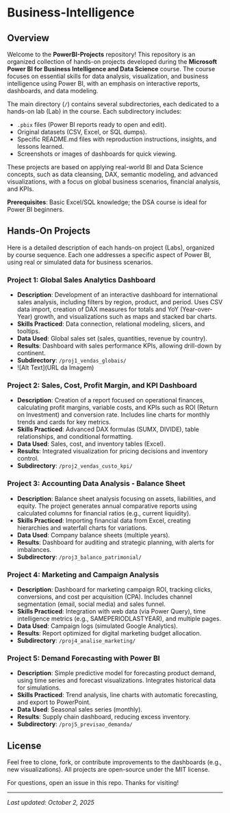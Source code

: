 # Business-Intelligence

## Overview

Welcome to the **PowerBI-Projects** repository! This repository is an organized collection of hands-on projects developed during the **Microsoft Power BI for Business Intelligence and Data Science** course. The course focuses on essential skills for data analysis, visualization, and business intelligence using Power BI, with an emphasis on interactive reports, dashboards, and data modeling.

The main directory (`/`) contains several subdirectories, each dedicated to a hands-on lab (Lab) in the course. Each subdirectory includes:
- `.pbix` files (Power BI reports ready to open and edit).
- Original datasets (CSV, Excel, or SQL dumps).
- Specific README.md files with reproduction instructions, insights, and lessons learned.
- Screenshots or images of dashboards for quick viewing.

These projects are based on applying real-world BI and Data Science concepts, such as data cleansing, DAX, semantic modeling, and advanced visualizations, with a focus on global business scenarios, financial analysis, and KPIs.

**Prerequisites**: Basic Excel/SQL knowledge; the DSA course is ideal for Power BI beginners.

## Hands-On Projects

Here is a detailed description of each hands-on project (Labs), organized by course sequence. Each one addresses a specific aspect of Power BI, using real or simulated data for business scenarios.

### Project 1: Global Sales Analytics Dashboard
- **Description**: Development of an interactive dashboard for international sales analysis, including filters by region, product, and period. Uses CSV data import, creation of DAX measures for totals and YoY (Year-over-Year) growth, and visualizations such as maps and stacked bar charts.
- **Skills Practiced**: Data connection, relational modeling, slicers, and tooltips.
- **Data Used**: Global sales set (sales, quantities, revenue by country).
- **Results**: Dashboard with sales performance KPIs, allowing drill-down by continent.
- **Subdirectory**: `/proj1_vendas_globais/`
- ![Alt Text](URL da Imagem)

### Project 2: Sales, Cost, Profit Margin, and KPI Dashboard
- **Description**: Creation of a report focused on operational finances, calculating profit margins, variable costs, and KPIs such as ROI (Return on Investment) and conversion rate. Includes line charts for monthly trends and cards for key metrics.
- **Skills Practiced**: Advanced DAX formulas (SUMX, DIVIDE), table relationships, and conditional formatting.
- **Data Used**: Sales, cost, and inventory tables (Excel).
- **Results**: Integrated visualization for pricing decisions and inventory control.
- **Subdirectory**: `/proj2_vendas_custo_kpi/`

### Project 3: Accounting Data Analysis - Balance Sheet
- **Description**: Balance sheet analysis focusing on assets, liabilities, and equity. The project generates annual comparative reports using calculated columns for financial ratios (e.g., current liquidity).
- **Skills Practiced**: Importing financial data from Excel, creating hierarchies and waterfall charts for variations.
- **Data Used**: Company balance sheets (multiple years).
- **Results**: Dashboard for auditing and strategic planning, with alerts for imbalances.
- **Subdirectory**: `/proj3_balanco_patrimonial/`

### Project 4: Marketing and Campaign Analysis
- **Description**: Dashboard for marketing campaign ROI, tracking clicks, conversions, and cost per acquisition (CPA). Includes channel segmentation (email, social media) and sales funnel.
- **Skills Practiced**: Integration with web data (via Power Query), time intelligence metrics (e.g., SAMEPERIODLASTYEAR), and multiple pages.
- **Data Used**: Campaign logs (simulated Google Analytics).
- **Results**: Report optimized for digital marketing budget allocation.
- **Subdirectory**: `/proj4_analise_marketing/`

### Project 5: Demand Forecasting with Power BI
- **Description**: Simple predictive model for forecasting product demand, using time series and forecast visualizations. Integrates historical data for simulations.
- **Skills Practiced**: Trend analysis, line charts with automatic forecasting, and export to PowerPoint.
- **Data Used**: Seasonal sales series (monthly).
- **Results**: Supply chain dashboard, reducing excess inventory.
- **Subdirectory**: `/proj5_previsao_demanda/`

## License
Feel free to clone, fork, or contribute improvements to the dashboards (e.g., new visualizations). All projects are open-source under the MIT license.

For questions, open an issue in this repo. Thanks for visiting!

---

*Last updated: October 2, 2025*
